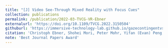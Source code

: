 ```yaml
---
title: "[J] Video See-Through Mixed Reality with Focus Cues"
collection: publications
permalink: /publication/2022-03-TVCG-VR-Ebner
externalurl: 'https://doi.org/10.1109/TVCG.2022.3150504'
githuburl: 'https://immersive-technology-lab.github.io/gazecontingentvst/index.html'
citation: 'Christoph Ebner, Shohei Mori, Peter Mohr, Yifan (Evan) Peng, Dieter Schmalstieg, Gordon Wetzstein, and Denis Kalkofen, &quot;Video See-Through Mixed Reality with Focus Cues,&quot; <i>IEEE Trans. on Visualisation and Computer Graphics (TVCG), Proc. IEEE Virtual Reality</i> (2022.03)'
note: 'Best Journal Papers Award'
---
```


<!--
externalurl: 'url'
paperurl: 'url'
youtubeurl: 'url'
presentationurl: 'url'
githuburl: 'url'
note: blah blah
-->